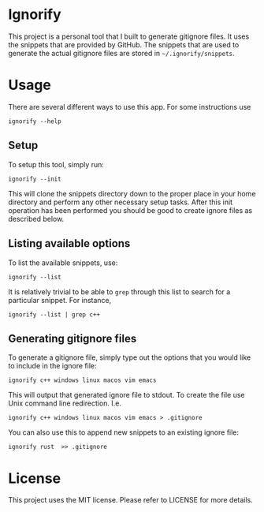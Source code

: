 Ignorify
========
This project is a personal tool that I built to generate gitignore files. It 
uses the snippets that are provided by GitHub. The snippets that are used to 
generate the actual gitignore files are stored in `~/.ignorify/snippets`. 


# Usage
There are several different ways to use this app. For some instructions use 
```
ignorify --help
```

## Setup
To setup this tool, simply run: 
```
ignorify --init
```
This will clone the snippets directory down to the proper place in your home directory
and perform any other necessary setup tasks. After this init operation has been performed
you should be good to create ignore files as described below.

## Listing available options
To list the available snippets, use: 
```
ignorify --list
```

It is relatively trivial to be able to `grep` through this list to search 
for a particular snippet. For instance, 
```
ignorify --list | grep c++
```
## Generating gitignore files
To generate a gitignore file, simply type out the options that you would 
like to include in the ignore file: 
```
ignorify c++ windows linux macos vim emacs 
```

This will output that generated ignore file to stdout. To create the file 
use Unix command line redirection. I.e. 
```
ignorify c++ windows linux macos vim emacs > .gitignore
```

You can also use this to append new snippets to an existing ignore file: 
```
ignorify rust  >> .gitignore 
```

# License
This project uses the MIT license. Please refer to LICENSE for more details. 

